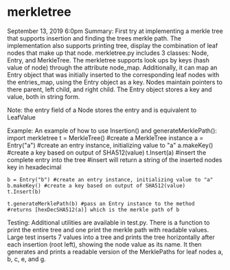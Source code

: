 # merkletree
September 13, 2019
6:0pm
Summary:
First try at implementing a merkle tree that supports insertion and finding the
trees merkle path. The implementation also supports printing tree, display the
combination of leaf nodes that make up that node. merkletree.py includes 3
classes: Node, Entry, and MerkleTree. The merkletree supports look ups by keys
(hash value of node) through the attribute node_map. Additionally, it can
map an Entry object that was initially inserted to the corresponding leaf nodes
with the entries_map, using the Entry object as a key. Nodes maintain pointers
to there parent, left child, and right child. The Entry object stores a key
and value, both in string form.

Note: the entry field of a Node stores the entry and is equivalent to LeafValue

Example:
An example of how to use Insertion() and generateMerklePath():
    import merkletree
    t = MerkleTree() #create a MerkleTree instance
    a = Entry("a") #create an entry instance, initializing value to "a"
    a.makeKey() #create a key based on output of SHA512(value)
    t.Insert(a) #insert the complete entry into the tree
    #insert will return a string of the inserted nodes key in hexadecimal

    b = Entry("b") #create an entry instance, initializing value to "a"
    b.makeKey() #create a key based on output of SHA512(value)
    t.Insert(b)

    t.generateMerklePath(b) #pass an Entry instance to the method
    #returns [hexDecSHA512(a)] which is the merkle path of b

Testing:
Additional utilities are available in test.py. There is a function to print the
entire tree and one print the merkle path with readable values. Large test
inserts 7 values into a tree and prints the tree horizontally after each
insertion (root left), showing the node value as its name. It then generates
and prints a readable version of the MerklePaths for leaf nodes
a, b, c, e, and g.
